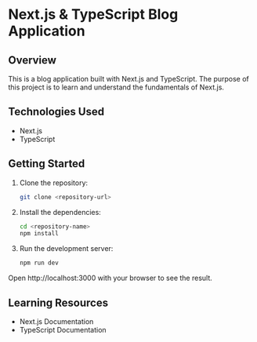 # Next.js & TypeScript Blog Application

## Overview

This is a blog application built with Next.js and TypeScript. The purpose of this project is to learn and understand the fundamentals of Next.js.

## Technologies Used

- Next.js
- TypeScript

## Getting Started

1. Clone the repository:

   ```bash
   git clone <repository-url>
   ```

2. Install the dependencies:

   ```bash
   cd <repository-name>
   npm install
   ```

3. Run the development server:
   ```bash
   npm run dev
   ```

Open http://localhost:3000 with your browser to see the result.

## Learning Resources

- Next.js Documentation
- TypeScript Documentation
